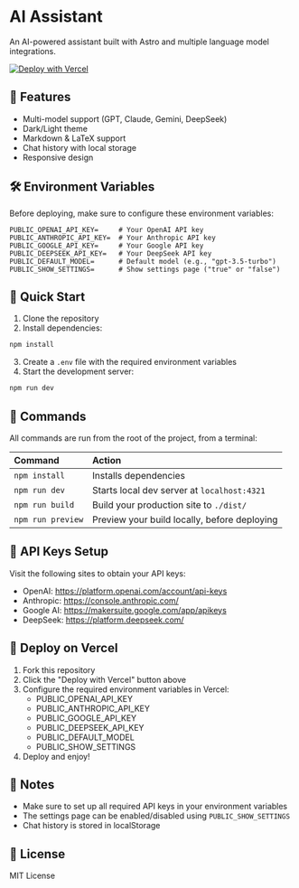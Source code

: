 # AI Assistant

An AI-powered assistant built with Astro and multiple language model integrations.

[![Deploy with Vercel](https://vercel.com/button)](https://vercel.com/new/clone?repository-url=https%3A%2F%2Fgithub.com%2Fwanghui5801%2FAstro-Ai&env=PUBLIC_OPENAI_API_KEY,PUBLIC_ANTHROPIC_API_KEY,PUBLIC_GOOGLE_API_KEY,PUBLIC_DEEPSEEK_API_KEY,PUBLIC_DEFAULT_MODEL,PUBLIC_SHOW_SETTINGS&project-name=ai-research-assistant&repository-name=ai-research-assistant)

## 🚀 Features

- Multi-model support (GPT, Claude, Gemini, DeepSeek)
- Dark/Light theme
- Markdown & LaTeX support
- Chat history with local storage
- Responsive design

## 🛠️ Environment Variables

Before deploying, make sure to configure these environment variables:

```env
PUBLIC_OPENAI_API_KEY=     # Your OpenAI API key
PUBLIC_ANTHROPIC_API_KEY=  # Your Anthropic API key
PUBLIC_GOOGLE_API_KEY=     # Your Google API key
PUBLIC_DEEPSEEK_API_KEY=   # Your DeepSeek API key
PUBLIC_DEFAULT_MODEL=      # Default model (e.g., "gpt-3.5-turbo")
PUBLIC_SHOW_SETTINGS=      # Show settings page ("true" or "false")
```

## 🚀 Quick Start

1. Clone the repository
2. Install dependencies:
```bash
npm install
```
3. Create a `.env` file with the required environment variables
4. Start the development server:
```bash
npm run dev
```

## 🧞 Commands

All commands are run from the root of the project, from a terminal:

| Command                   | Action                                           |
| :------------------------ | :----------------------------------------------- |
| `npm install`             | Installs dependencies                            |
| `npm run dev`             | Starts local dev server at `localhost:4321`      |
| `npm run build`           | Build your production site to `./dist/`          |
| `npm run preview`         | Preview your build locally, before deploying     |

## 🔑 API Keys Setup

Visit the following sites to obtain your API keys:
- OpenAI: https://platform.openai.com/account/api-keys
- Anthropic: https://console.anthropic.com/
- Google AI: https://makersuite.google.com/app/apikeys
- DeepSeek: https://platform.deepseek.com/

## 📄 Deploy on Vercel

1. Fork this repository
2. Click the "Deploy with Vercel" button above
3. Configure the required environment variables in Vercel:
   - PUBLIC_OPENAI_API_KEY
   - PUBLIC_ANTHROPIC_API_KEY
   - PUBLIC_GOOGLE_API_KEY
   - PUBLIC_DEEPSEEK_API_KEY
   - PUBLIC_DEFAULT_MODEL
   - PUBLIC_SHOW_SETTINGS
4. Deploy and enjoy!

## 📝 Notes

- Make sure to set up all required API keys in your environment variables
- The settings page can be enabled/disabled using `PUBLIC_SHOW_SETTINGS`
- Chat history is stored in localStorage

## 📄 License

MIT License
